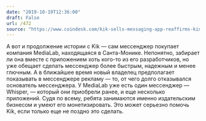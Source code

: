 ```yaml
---
date: "2019-10-19T12:36:00"
draft: False
url: /472
source: "https://www.coindesk.com/kik-sells-messaging-app-reaffirms-kin-crypto-integration"
---
```


А вот и продолжение истории с Kik — сам мессенджер покупает компания MediaLab, находящаяся в Санта-Монике. Непонятно, забирает ли она вместе с приложением хоть кого-то из его разработчиков, но уже обещает сделать мессенджер более быстрым, надежным и менее глючным. А в ближайшее время новый владелец предполагает показывать в мессенджере рекламу — то, от чего долго отказывался основатель мессенджера.
У MediaLab уже есть один мессенджер — Whisper, — который они приобрели ранее, и еще несколько приложений. Судя по всему, ребята занимаются именно издательским бизнесом и умеют его монетизировать. Это может серьезно помочь Kik, если только еще не поздно это сделать.
